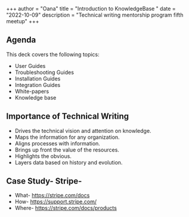 +++
author = "Oana"
title = "Introduction to KnowledgeBase "
date = "2022-10-09"
description = "Technical writing mentorship program fifth meetup"
+++

## Agenda

This deck covers the following topics:

- User Guides
- Troubleshooting Guides
- Installation Guides
- Integration Guides
- White-papers
- Knowledge base

## Importance of Technical Writing

- Drives the technical vision and attention on knowledge. 
- Maps the information for any organization. 
- Aligns processes with information.
- Brings up front the value of the resources.
- Highlights the obvious.
- Layers data based on history and evolution.

## Case Study- Stripe-

- What- https://stripe.com/docs 
- How- https://support.stripe.com/ 
- Where- https://stripe.com/docs/products 


